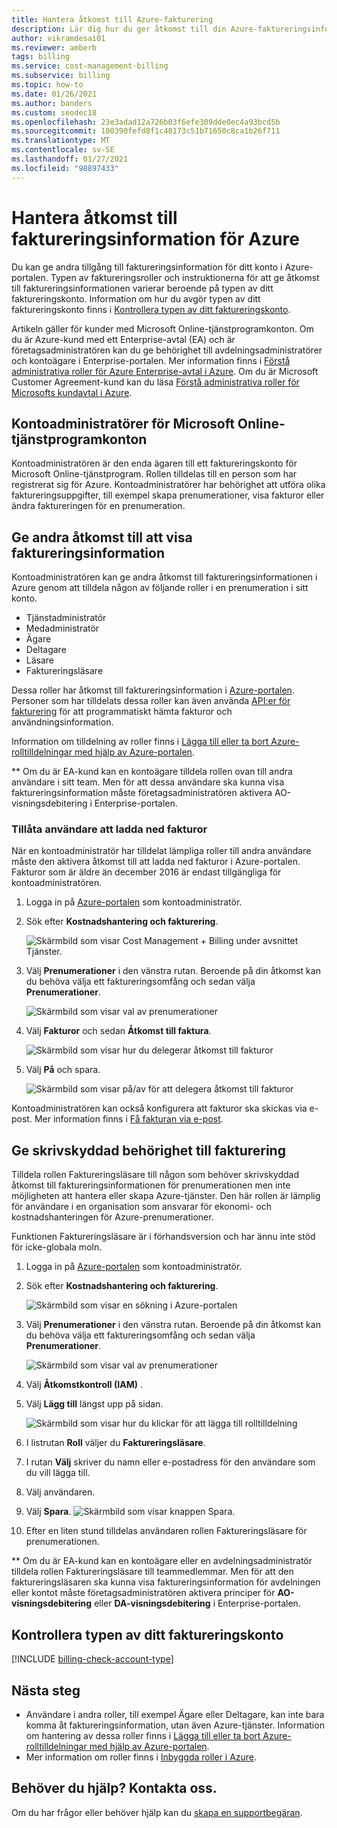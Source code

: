 ```yaml
---
title: Hantera åtkomst till Azure-fakturering
description: Lär dig hur du ger åtkomst till din Azure-faktureringsinformation för medlemmar i ditt team.
author: vikramdesai01
ms.reviewer: amberb
tags: billing
ms.service: cost-management-billing
ms.subservice: billing
ms.topic: how-to
ms.date: 01/26/2021
ms.author: banders
ms.custom: seodec18
ms.openlocfilehash: 23e3adad12a726b03f6efe309dde0ec4a93bcd5b
ms.sourcegitcommit: 100390fefd8f1c48173c51b71650c8ca1b26f711
ms.translationtype: MT
ms.contentlocale: sv-SE
ms.lasthandoff: 01/27/2021
ms.locfileid: "98897433"
---
```

# <a name="manage-access-to-billing-information-for-azure"></a>Hantera åtkomst till faktureringsinformation för Azure

Du kan ge andra tillgång till faktureringsinformation för ditt konto i Azure-portalen. Typen av faktureringsroller och instruktionerna för att ge åtkomst till faktureringsinformationen varierar beroende på typen av ditt faktureringskonto. Information om hur du avgör typen av ditt faktureringskonto finns i [Kontrollera typen av ditt faktureringskonto](#check-the-type-of-your-billing-account).

Artikeln gäller för kunder med Microsoft Online-tjänstprogramkonton. Om du är Azure-kund med ett Enterprise-avtal (EA) och är företagsadministratören kan du ge behörighet till avdelningsadministratörer och kontoägare i Enterprise-portalen. Mer information finns i [Förstå administrativa roller för Azure Enterprise-avtal i Azure](understand-ea-roles.md). Om du är Microsoft Customer Agreement-kund kan du läsa [Förstå administrativa roller för Microsofts kundavtal i Azure](understand-mca-roles.md).

## <a name="account-administrators-for-microsoft-online-service-program-accounts"></a>Kontoadministratörer för Microsoft Online-tjänstprogramkonton

Kontoadministratören är den enda ägaren till ett faktureringskonto för Microsoft Online-tjänstprogram. Rollen tilldelas till en person som har registrerat sig för Azure. Kontoadministratörer har behörighet att utföra olika faktureringsuppgifter, till exempel skapa prenumerationer, visa fakturor eller ändra faktureringen för en prenumeration.

## <a name="give-others-access-to-view-billing-information"></a>Ge andra åtkomst till att visa faktureringsinformation

Kontoadministratören kan ge andra åtkomst till faktureringsinformationen i Azure genom att tilldela någon av följande roller i en prenumeration i sitt konto.

- Tjänstadministratör
- Medadministratör
- Ägare
- Deltagare
- Läsare
- Faktureringsläsare

Dessa roller har åtkomst till faktureringsinformation i [Azure-portalen](https://portal.azure.com/). Personer som har tilldelats dessa roller kan även använda [API:er för fakturering](consumption-api-overview.md#usage-details-api) för att programmatiskt hämta fakturor och användningsinformation.

Information om tilldelning av roller finns i [Lägga till eller ta bort Azure-rolltilldelningar med hjälp av Azure-portalen](../../role-based-access-control/role-assignments-portal.md).

** Om du är EA-kund kan en kontoägare tilldela rollen ovan till andra användare i sitt team. Men för att dessa användare ska kunna visa faktureringsinformation måste företagsadministratören aktivera AO-visningsdebitering i Enterprise-portalen.


### <a name="allow-users-to-download-invoices"></a><a name="opt-in"></a> Tillåta användare att ladda ned fakturor

När en kontoadministratör har tilldelat lämpliga roller till andra användare måste den aktivera åtkomst till att ladda ned fakturor i Azure-portalen. Fakturor som är äldre än december 2016 är endast tillgängliga för kontoadministratören.

1. Logga in på [Azure-portalen](https://portal.azure.com/) som kontoadministratör.

1. Sök efter **Kostnadshantering och fakturering**.

    ![Skärmbild som visar Cost Management + Billing under avsnittet Tjänster.](./media/manage-billing-access/billing-search-cost-management-billing.png)

1. Välj **Prenumerationer** i den vänstra rutan. Beroende på din åtkomst kan du behöva välja ett faktureringsomfång och sedan välja **Prenumerationer**.

    ![Skärmbild som visar val av prenumerationer](./media/manage-billing-access/billing-select-subscriptions.png)

1. Välj **Fakturor** och sedan **Åtkomst till faktura**.

    ![Skärmbild som visar hur du delegerar åtkomst till fakturor](./media/manage-billing-access/aa-optin01.png)

1. Välj **På** och spara.

    ![Skärmbild som visar på/av för att delegera åtkomst till fakturor](./media/manage-billing-access/aa-optinallow01.png)

Kontoadministratören kan också konfigurera att fakturor ska skickas via e-post. Mer information finns i [Få fakturan via e-post](download-azure-invoice-daily-usage-date.md).

## <a name="give-read-only-access-to-billing"></a>Ge skrivskyddad behörighet till fakturering

Tilldela rollen Faktureringsläsare till någon som behöver skrivskyddad åtkomst till faktureringsinformationen för prenumerationen men inte möjligheten att hantera eller skapa Azure-tjänster. Den här rollen är lämplig för användare i en organisation som ansvarar för ekonomi- och kostnadshanteringen för Azure-prenumerationer.

Funktionen Faktureringsläsare är i förhandsversion och har ännu inte stöd för icke-globala moln.

1. Logga in på [Azure-portalen](https://portal.azure.com/) som kontoadministratör.

1. Sök efter **Kostnadshantering och fakturering**.

    ![Skärmbild som visar en sökning i Azure-portalen](./media/manage-billing-access/billing-search-cost-management-billing.png)

1. Välj **Prenumerationer** i den vänstra rutan. Beroende på din åtkomst kan du behöva välja ett faktureringsomfång och sedan välja **Prenumerationer**.

    ![Skärmbild som visar val av prenumerationer](./media/manage-billing-access/billing-select-subscriptions.png)

1. Välj **Åtkomstkontroll (IAM)** .
1. Välj **Lägg till** längst upp på sidan.

    ![Skärmbild som visar hur du klickar för att lägga till rolltilldelning](./media/manage-billing-access/billing-click-add-role-assignment.png)

1. I listrutan **Roll** väljer du **Faktureringsläsare**.
1. I rutan **Välj** skriver du namn eller e-postadress för den användare som du vill lägga till.
1. Välj användaren.
1. Välj **Spara**.
    ![Skärmbild som visar knappen Spara.](./media/manage-billing-access/billing-save-role-assignment.png)

1. Efter en liten stund tilldelas användaren rollen Faktureringsläsare för prenumerationen.

** Om du är EA-kund kan en kontoägare eller en avdelningsadministratör tilldela rollen Faktureringsläsare till teammedlemmar. Men för att den faktureringsläsaren ska kunna visa faktureringsinformation för avdelningen eller kontot måste företagsadministratören aktivera principer för **AO-visningsdebitering** eller **DA-visningsdebitering** i Enterprise-portalen.

## <a name="check-the-type-of-your-billing-account"></a>Kontrollera typen av ditt faktureringskonto
[!INCLUDE [billing-check-account-type](../../../includes/billing-check-account-type.md)]

## <a name="next-steps"></a>Nästa steg

- Användare i andra roller, till exempel Ägare eller Deltagare, kan inte bara komma åt faktureringsinformation, utan även Azure-tjänster. Information om hantering av dessa roller finns i [Lägga till eller ta bort Azure-rolltilldelningar med hjälp av Azure-portalen](../../role-based-access-control/role-assignments-portal.md).
- Mer information om roller finns i [Inbyggda roller i Azure](../../role-based-access-control/built-in-roles.md).

## <a name="need-help-contact-us"></a>Behöver du hjälp? Kontakta oss.

Om du har frågor eller behöver hjälp kan du [skapa en supportbegäran](https://go.microsoft.com/fwlink/?linkid=2083458).
